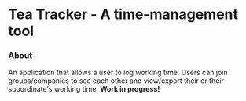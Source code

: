 # Tea Tracker - A time-management tool

### About
An application that allows a user to log working time.
Users can join groups/companies to see each other and view/export their
or their subordinate's working time. **Work in progress!**
